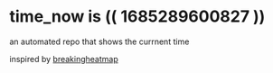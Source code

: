 # time_now is (( 1685289600827 ))

an automated repo that shows the currnent time

inspired by [breakingheatmap](https://github.com/breakingheatmap/breakingheatmap)